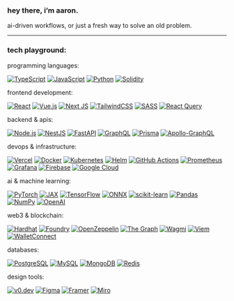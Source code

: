 ### hey there, i’m aaron.

ai-driven workflows, or just a fresh way to solve an old problem.

---

### tech playground:

programming languages:

[![TypeScript](https://img.shields.io/badge/typescript-%23007ACC.svg?style=flat-square&logo=typescript&logoColor=white)](https://www.typescriptlang.org/) [![JavaScript](https://img.shields.io/badge/javascript-%23323330.svg?style=flat-square&logo=javascript&logoColor=%23F7DF1E)](https://developer.mozilla.org/en-US/docs/Web/JavaScript) [![Python](https://img.shields.io/badge/python-3670A0?style=flat-square&logo=python&logoColor=ffdd54)](https://www.python.org/) [![Solidity](https://img.shields.io/badge/Solidity-%23363636.svg?style=flat-square&logo=solidity&logoColor=white)](https://soliditylang.org/)

frontend development:

[![React](https://img.shields.io/badge/react-%2320232a.svg?style=flat-square&logo=react&logoColor=%2361DAFB)](https://reactjs.org/) [![Vue.js](https://img.shields.io/badge/vue.js-%2335495e.svg?style=flat-square&logo=vuedotjs&logoColor=%234FC08D)](https://vuejs.org/) [![Next JS](https://img.shields.io/badge/Next-black?style=flat-square&logo=next.js&logoColor=white)](https://nextjs.org/) [![TailwindCSS](https://img.shields.io/badge/tailwindcss-%2338B2AC.svg?style=flat-square&logo=tailwind-css&logoColor=white)](https://tailwindcss.com/) [![SASS](https://img.shields.io/badge/SASS-hotpink.svg?style=flat-square&logo=SASS&logoColor=white)](https://sass-lang.com/) [![React Query](https://img.shields.io/badge/-React%20Query-FF4154?style=flat-square&logo=react%20query&logoColor=white)](https://tanstack.com/query)

backend & apis:

[![Node.js](https://img.shields.io/badge/node.js-6DA55F?style=flat-square&logo=node.js&logoColor=white)](https://nodejs.org/) [![NestJS](https://img.shields.io/badge/nestjs-%23E0234E.svg?style=flat-square&logo=nestjs&logoColor=white)](https://nestjs.com/) [![FastAPI](https://img.shields.io/badge/FastAPI-005571?style=flat-square&logo=fastapi&logoColor=white)](https://fastapi.tiangolo.com/) [![GraphQL](https://img.shields.io/badge/-GraphQL-E10098?style=flat-square&logo=graphql&logoColor=white)](https://graphql.org/) [![Prisma](https://img.shields.io/badge/Prisma-3982CE?style=flat-square&logo=prisma&logoColor=white)](https://www.prisma.io/) [![Apollo-GraphQL](https://img.shields.io/badge/-ApolloGraphQL-311C87?style=flat-square&logo=apollo-graphql)](https://www.apollographql.com/)

devops & infrastructure:

[![Vercel](https://img.shields.io/badge/vercel-%23000000.svg?style=flat-square&logo=vercel&logoColor=white)](https://vercel.com/) [![Docker](https://img.shields.io/badge/docker-%230db7ed.svg?style=flat-square&logo=docker&logoColor=white)](https://www.docker.com/) [![Kubernetes](https://img.shields.io/badge/kubernetes-%23326ce5.svg?style=flat-square&logo=kubernetes&logoColor=white)](https://kubernetes.io/) [![Helm](https://img.shields.io/badge/Helm-0F1689?style=flat-square&logo=kubernetes&logoColor=white)](https://helm.sh/) [![GitHub Actions](https://img.shields.io/badge/github%20actions-%232671E5.svg?style=flat-square&logo=githubactions&logoColor=white)](https://github.com/features/actions) [![Prometheus](https://img.shields.io/badge/Prometheus-E6522C?style=flat-square&logo=prometheus&logoColor=white)](https://prometheus.io/) [![Grafana](https://img.shields.io/badge/grafana-%23F46800.svg?style=flat-square&logo=grafana&logoColor=white)](https://grafana.com/) [![Firebase](https://img.shields.io/badge/firebase-%23039BE5.svg?style=flat-square&logo=firebase)](https://firebase.google.com/) [![Google Cloud](https://img.shields.io/badge/GoogleCloud-%234285F4.svg?style=flat-square&logo=googlecloud&logoColor=white)](https://cloud.google.com/)

ai & machine learning:

[![PyTorch](https://img.shields.io/badge/PyTorch-%23EE4C2C.svg?style=flat-square&logo=pytorch&logoColor=white)](https://pytorch.org/) [![JAX](https://img.shields.io/badge/jax-4285F4?style=flat-square&logo=google&logoColor=white)](https://jax.readthedocs.io/) [![TensorFlow](https://img.shields.io/badge/TensorFlow-%23FF6F00.svg?style=flat-square&logo=TensorFlow&logoColor=white)](https://www.tensorflow.org/) [![ONNX](https://img.shields.io/badge/onnx-white?style=flat-square&logo=onnx&logoColor=black)](https://onnx.ai/) [![scikit-learn](https://img.shields.io/badge/scikit--learn-%23F7931E.svg?style=flat-square&logo=scikit-learn&logoColor=white)](https://scikit-learn.org/) [![Pandas](https://img.shields.io/badge/pandas-%23150458.svg?style=flat-square&logo=pandas&logoColor=white)](https://pandas.pydata.org/) [![NumPy](https://img.shields.io/badge/numpy-%23013243.svg?style=flat-square&logo=numpy&logoColor=white)](https://numpy.org/) [![OpenAI](https://img.shields.io/badge/OpenAI-74aa9c?style=flat-square&logo=openai&logoColor=white)](https://openai.com/)

web3 & blockchain:

[![Hardhat](https://img.shields.io/badge/Hardhat-FFF04A?style=flat-square&logo=ethereum&logoColor=black)](https://hardhat.org/) [![Foundry](https://img.shields.io/badge/Foundry-000000?style=flat-square&logo=ethereum&logoColor=white)](https://getfoundry.sh/) [![OpenZeppelin](https://img.shields.io/badge/OpenZeppelin-4E5EE4?style=flat-square&logo=ethereum&logoColor=white)](https://openzeppelin.com/) [![The Graph](https://img.shields.io/badge/The%20Graph-6747ED?style=flat-square&logo=ethereum&logoColor=white)](https://thegraph.com/) [![Wagmi](https://img.shields.io/badge/Wagmi-1C1C1C?style=flat-square&logo=ethereum&logoColor=white)](https://wagmi.sh/) [![Viem](https://img.shields.io/badge/Viem-000000?style=flat-square&logo=ethereum&logoColor=white)](https://viem.sh/) [![WalletConnect](https://img.shields.io/badge/WalletConnect-3B99FC?style=flat-square&logo=ethereum&logoColor=white)](https://walletconnect.com/)

databases:

[![PostgreSQL](https://img.shields.io/badge/postgresql-%23316192.svg?style=flat-square&logo=postgresql&logoColor=white)](https://www.postgresql.org/) [![MySQL](https://img.shields.io/badge/mysql-%2300f.svg?style=flat-square&logo=mysql&logoColor=white)](https://www.mysql.com/) [![MongoDB](https://img.shields.io/badge/MongoDB-%234ea94b.svg?style=flat-square&logo=mongodb&logoColor=white)](https://www.mongodb.com/) [![Redis](https://img.shields.io/badge/redis-%23DD0031.svg?style=flat-square&logo=redis&logoColor=white)](https://redis.io/)

design tools:

[![v0.dev](https://img.shields.io/badge/v0.dev-000000?style=flat-square&logo=vercel&logoColor=white)](https://v0.dev/) [![Figma](https://img.shields.io/badge/figma-%23F24E1E.svg?style=flat-square&logo=figma&logoColor=white)](https://www.figma.com/) [![Framer](https://img.shields.io/badge/Framer-black?style=flat-square&logo=framer&logoColor=blue)](https://www.framer.com/) [![Miro](https://img.shields.io/badge/Miro-050038?style=flat-square&logo=Miro&logoColor=white)](https://miro.com/)